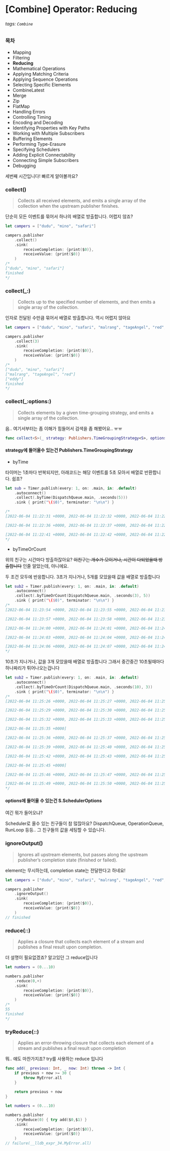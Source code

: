 # [Combine] Operator: Reducing

###### tags: `Combine`

### 목차

- Mapping
- Filtering
- **Reducing**
- Mathematical Operations
- Applying Matching Criteria
- Applying Sequence Operations
- Selecting Specific Elements
- CombineLatest
- Merge
- Zip
- FlatMap
- Handling Errors
- Controlling Timing
- Encoding and Decoding
- Identifying Properties with Key Paths
- Working with Multiple Subscribers
- Buffering Elements
- Performing Type-Erasure
- Specifying Schedulers
- Adding Explicit Connectability
- Connecting Simple Subscribers
- Debugging

세번째 시간입니다! 빠르게 알아볼까요?

### collect()

> Collects all received elements, and emits a single array of the collection when the upstream publisher finishes.

단순히 모든 이벤트를 묶어서 하나의 배열로 방출합니다. 어렵지 않죠?

```swift
let campers = ["dudu", "mino", "safari"]

campers.publisher
    .collect()
    .sink(
        receiveCompletion: {print($0)},
        receiveValue: {print($0)}
    )
/*
["dudu", "mino", "safari"]
finished
*/
```

### collect(_:)

> Collects up to the specified number of elements, and then emits a single array of the collection.

인자로 전달된 수만큼 묶어서 배열로 방출합니다. 역시 어렵지 않아요

```swift
let campers = ["dudu", "mino", "safari", "malrang", "tageAngel", "red", "eddy"]

campers.publisher
    .collect(3)
    .sink(
        receiveCompletion: {print($0)},
        receiveValue: {print($0)}
    )
/*
["dudu", "mino", "safari"]
["malrang", "tageAngel", "red"]
["eddy"]
finished
*/
```

### collect(_:options:)

> Collects elements by a given time-grouping strategy, and emits a single array of the collection.

음.. 여기서부터는 좀 이해가 힘들어서 검색을 좀 해봤어요.. ㅠㅠ

```swift
func collect<S>(_ strategy: Publishers.TimeGroupingStrategy<S>, options: S.SchedulerOptions? = nil) -> Publishers.CollectByTime<Self, S> where S : Scheduler
```

#### strategy에 들어올수 있는건 Publishers.TimeGroupingStrategy

- byTime

타이머는 1초마다 반복되지만, 아래코드는 해당 이벤트를 5초 모아서 배열로 반환합니다. 쉽죠?

```swift
let sub = Timer.publish(every: 1, on: .main, in: .default)
    .autoconnect()
    .collect(.byTime(DispatchQueue.main, .seconds(5)))
    .sink { print("\($0)", terminator: "\n\n") }

/*
[2022-06-04 11:22:31 +0000, 2022-06-04 11:22:32 +0000, 2022-06-04 11:22:33 +0000, 2022-06-04 11:22:34 +0000, 2022-06-04 11:22:35 +0000]

[2022-06-04 11:22:36 +0000, 2022-06-04 11:22:37 +0000, 2022-06-04 11:22:38 +0000, 2022-06-04 11:22:39 +0000, 2022-06-04 11:22:40 +0000]

[2022-06-04 11:22:41 +0000, 2022-06-04 11:22:42 +0000, 2022-06-04 11:22:43 +0000, 2022-06-04 11:22:44 +0000, 2022-06-04 11:22:45 +0000]
*/
```

- byTimeOrCount

위의 친구는 시간마다 방출하잖아요? 
~~이친구는 개수가 모이거나, 시간이 다되었을때 방출합니다~~
인줄 알았는데, 아니에요.

두 조건 모두에 반응합니다.
3초가 지나거나, 5개를 모았을때 값을 배열로 방출합니다

```swift
let sub2 = Timer.publish(every: 1, on: .main, in: .default)
    .autoconnect()
    .collect(.byTimeOrCount(DispatchQueue.main, .seconds(3), 5))
    .sink { print("\($0)", terminator: "\n\n") }
/*
[2022-06-04 11:23:54 +0000, 2022-06-04 11:23:55 +0000, 2022-06-04 11:23:56 +0000]

[2022-06-04 11:23:57 +0000, 2022-06-04 11:23:58 +0000, 2022-06-04 11:23:59 +0000]

[2022-06-04 11:24:00 +0000, 2022-06-04 11:24:01 +0000, 2022-06-04 11:24:02 +0000]

[2022-06-04 11:24:03 +0000, 2022-06-04 11:24:04 +0000, 2022-06-04 11:24:05 +0000]

[2022-06-04 11:24:06 +0000, 2022-06-04 11:24:07 +0000, 2022-06-04 11:24:08 +0000]
*/
```

10초가 지나거나, 값을 3개 모았을때 배열로 방출합니다
그래서 중간중간 10초될때마다 하나짜리가 튀어나오는겁니다

```swift
let sub2 = Timer.publish(every: 1, on: .main, in: .default)
    .autoconnect()
    .collect(.byTimeOrCount(DispatchQueue.main, .seconds(10), 3))
    .sink { print("\($0)", terminator: "\n\n") }
/*
[2022-06-04 11:25:26 +0000, 2022-06-04 11:25:27 +0000, 2022-06-04 11:25:28 +0000]

[2022-06-04 11:25:29 +0000, 2022-06-04 11:25:30 +0000, 2022-06-04 11:25:31 +0000]

[2022-06-04 11:25:32 +0000, 2022-06-04 11:25:33 +0000, 2022-06-04 11:25:34 +0000]

[2022-06-04 11:25:35 +0000]

[2022-06-04 11:25:36 +0000, 2022-06-04 11:25:37 +0000, 2022-06-04 11:25:38 +0000]

[2022-06-04 11:25:39 +0000, 2022-06-04 11:25:40 +0000, 2022-06-04 11:25:41 +0000]

[2022-06-04 11:25:42 +0000, 2022-06-04 11:25:43 +0000, 2022-06-04 11:25:44 +0000]

[2022-06-04 11:25:45 +0000]

[2022-06-04 11:25:46 +0000, 2022-06-04 11:25:47 +0000, 2022-06-04 11:25:48 +0000]

[2022-06-04 11:25:49 +0000, 2022-06-04 11:25:50 +0000, 2022-06-04 11:25:51 +0000]
*/
```

#### options에 들어올 수 있는건 S.SchedulerOptions

여긴 뭐가 들어오냐?

Scheduler로 올수 있는 친구들이 참 많잖아요?
DispatchQueue, OperationQueue, RunLoop 등등..
그 친구들의 값을 세팅할 수 있습니다.

### ignoreOutput()

> Ignores all upstream elements, but passes along the upstream publisher’s completion state (finished or failed).

element는 무시하는데, completion state는 전달한다고 하네요!

```swift
let campers = ["dudu", "mino", "safari", "malrang", "tageAngel", "red", "eddy"]

campers.publisher
    .ignoreOutput()
    .sink(
        receiveCompletion: {print($0)},
        receiveValue: {print($0)}
    )
// finished
```

### reduce(_:_:)

> Applies a closure that collects each element of a stream and publishes a final result upon completion.

더 설명이 필요없겠죠? 알고있던 그 reduce입니다

```swift
let numbers = (0...10)

numbers.publisher
    .reduce(0,+)
    .sink(
        receiveCompletion: {print($0)},
        receiveValue: {print($0)}
    )
/*
55
finished
*/
```

### tryReduce(_:_:)

> Applies an error-throwing closure that collects each element of a stream and publishes a final result upon completion

뭐.. 얘도 마찬가지죠? try를 사용하는 reduce 입니다

```swift
func add(_ previous: Int, _ now: Int) throws -> Int {
    if previous + now >= 30 {
        throw MyError.all
    }
    
    return previous + now
}

let numbers = (0...10)

numbers.publisher
    .tryReduce(0) { try add($0,$1) }
    .sink(
        receiveCompletion: {print($0)},
        receiveValue: {print($0)}
    )
// failure(__lldb_expr_34.MyError.all)
```
